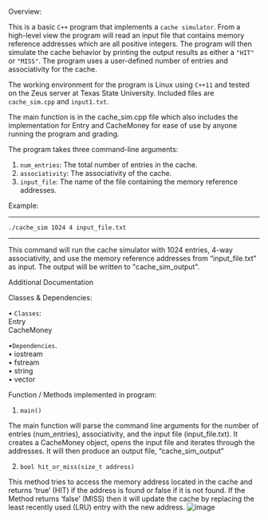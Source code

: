 Overview:

This is a basic ``C++`` program that implements a ``cache simulator``. From a high-level view the program will read an input file that contains memory reference addresses which are all positive integers. The program will then simulate the cache behavior by printing the output results as either a ``"HIT"`` or ``"MISS"``. The program uses a user-defined number of entries and associativity for the cache. 

The working environment for the program is Linux using ``C++11`` and tested on the Zeus server at Texas State University. Included files are ``cache_sim.cpp`` and ``input1.txt``. 

The main function is in the cache_sim.cpp file which also includes the implementation for Entry and CacheMoney for ease of use by anyone running the program and grading.

The program takes three command-line arguments:

1. ``num_entries``: The total number of entries in the cache.
2. ``associativity``: The associativity of the cache.
3. ``input_file``: The name of the file containing the memory reference addresses.

Example:

***
``./cache_sim 1024 4 input_file.txt``
***

This command will run the cache simulator with 1024 entries, 4-way associativity, and use the memory reference addresses from “input_file.txt" as input. The output will be written to "cache_sim_output".


Additional Documentation 

Classes & Dependencies:      

•	``Classes``:     
   Entry         		
   CacheMoney 

•``Dependencies``.               
•	iostream      
•	fstream      
•	string     
•	vector      

Function / Methods implemented in program:

1.	``main()``

The main function will parse the command line arguments for the number of entries (num_entries), associativity, and the input file (input_file.txt). It creates a CacheMoney object, opens the input file and iterates through the addresses. It will then produce an output file, “cache_sim_output”


2.	 ``bool hit_or_miss(size_t address)``

This method tries to access the memory address located in the cache and returns ‘true’ (HIT) if the address is found or false if it is not found.  If the Method returns ‘false’ (MISS) then it will update the cache by replacing the least recently used (LRU) entry with the new address. 
![image](https://github.com/Dillon-Fleharty/Cache-Simulator/assets/93058579/cf4226d3-0d7f-4d05-b48f-199702069f6b)
